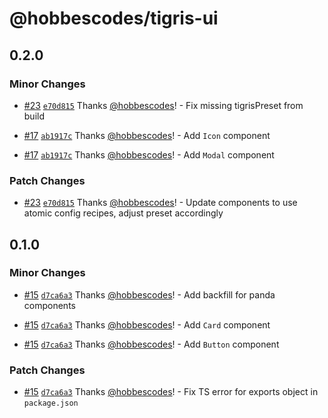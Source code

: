 # @hobbescodes/tigris-ui

## 0.2.0

### Minor Changes

- [#23](https://github.com/hobbescodes/tigris-ui/pull/23) [`e70d815`](https://github.com/hobbescodes/tigris-ui/commit/e70d8152fd1fdcdb76447f5253ae1e5a4d11d147) Thanks [@hobbescodes](https://github.com/hobbescodes)! - Fix missing tigrisPreset from build

- [#17](https://github.com/hobbescodes/tigris-ui/pull/17) [`ab1917c`](https://github.com/hobbescodes/tigris-ui/commit/ab1917c00eb0c35357e653821f081e67985ac811) Thanks [@hobbescodes](https://github.com/hobbescodes)! - Add `Icon` component

- [#17](https://github.com/hobbescodes/tigris-ui/pull/17) [`ab1917c`](https://github.com/hobbescodes/tigris-ui/commit/ab1917c00eb0c35357e653821f081e67985ac811) Thanks [@hobbescodes](https://github.com/hobbescodes)! - Add `Modal` component

### Patch Changes

- [#23](https://github.com/hobbescodes/tigris-ui/pull/23) [`e70d815`](https://github.com/hobbescodes/tigris-ui/commit/e70d8152fd1fdcdb76447f5253ae1e5a4d11d147) Thanks [@hobbescodes](https://github.com/hobbescodes)! - Update components to use atomic config recipes, adjust preset accordingly

## 0.1.0

### Minor Changes

- [#15](https://github.com/hobbescodes/tigris-ui/pull/15) [`d7ca6a3`](https://github.com/hobbescodes/tigris-ui/commit/d7ca6a367f9e6cda7a764fd67eea8535ab1da9e7) Thanks [@hobbescodes](https://github.com/hobbescodes)! - Add backfill for panda components

- [#15](https://github.com/hobbescodes/tigris-ui/pull/15) [`d7ca6a3`](https://github.com/hobbescodes/tigris-ui/commit/d7ca6a367f9e6cda7a764fd67eea8535ab1da9e7) Thanks [@hobbescodes](https://github.com/hobbescodes)! - Add `Card` component

- [#15](https://github.com/hobbescodes/tigris-ui/pull/15) [`d7ca6a3`](https://github.com/hobbescodes/tigris-ui/commit/d7ca6a367f9e6cda7a764fd67eea8535ab1da9e7) Thanks [@hobbescodes](https://github.com/hobbescodes)! - Add `Button` component

### Patch Changes

- [#15](https://github.com/hobbescodes/tigris-ui/pull/15) [`d7ca6a3`](https://github.com/hobbescodes/tigris-ui/commit/d7ca6a367f9e6cda7a764fd67eea8535ab1da9e7) Thanks [@hobbescodes](https://github.com/hobbescodes)! - Fix TS error for exports object in `package.json`
